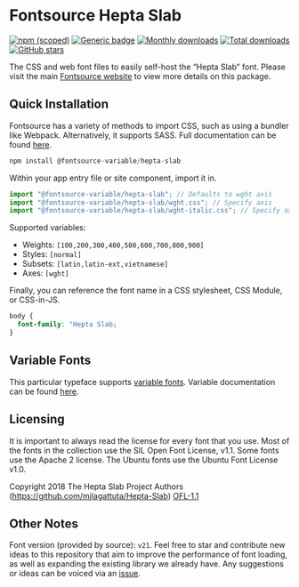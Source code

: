 # Fontsource Hepta Slab

[![npm (scoped)](https://img.shields.io/npm/v/@fontsource/hepta-slab?color=brightgreen)](https://www.npmjs.com/package/@fontsource/hepta-slab) [![Generic badge](https://img.shields.io/badge/fontsource-passing-brightgreen)](https://github.com/fontsource/fontsource) [![Monthly downloads](https://badgen.net/npm/dm/@fontsource/hepta-slab)](https://github.com/fontsource/fontsource) [![Total downloads](https://badgen.net/npm/dt/@fontsource/hepta-slab)](https://github.com/fontsource/fontsource) [![GitHub stars](https://img.shields.io/github/stars/fontsource/fontsource.svg?style=social&label=Star)](https://github.com/fontsource/fontsource/stargazers)

The CSS and web font files to easily self-host the “Hepta Slab” font. Please visit the main [Fontsource website](https://fontsource.org/fonts/hepta-slab) to view more details on this package.

## Quick Installation

Fontsource has a variety of methods to import CSS, such as using a bundler like Webpack. Alternatively, it supports SASS. Full documentation can be found [here](https://fontsource.org/docs/introduction).

```javascript
npm install @fontsource-variable/hepta-slab
```

Within your app entry file or site component, import it in.

```javascript
import "@fontsource-variable/hepta-slab"; // Defaults to wght axis
import "@fontsource-variable/hepta-slab/wght.css"; // Specify axis
import "@fontsource-variable/hepta-slab/wght-italic.css"; // Specify axis and style

```

Supported variables:
- Weights: `[100,200,300,400,500,600,700,800,900]`
- Styles: `[normal]`
- Subsets: `[latin,latin-ext,vietnamese]`
- Axes: `[wght]`

Finally, you can reference the font name in a CSS stylesheet, CSS Module, or CSS-in-JS.

```css
body {
  font-family: "Hepta Slab;
}
```

## Variable Fonts

This particular typeface supports [variable fonts](https://developer.mozilla.org/en-US/docs/Web/CSS/CSS_Fonts/Variable_Fonts_Guide).
Variable documentation can be found [here](https://fontsource.org/docs/variable-fonts).

## Licensing
It is important to always read the license for every font that you use.
Most of the fonts in the collection use the SIL Open Font License, v1.1. Some fonts use the Apache 2 license. The Ubuntu fonts use the Ubuntu Font License v1.0.

Copyright 2018 The Hepta Slab Project Authors (https://github.com/mjlagattuta/Hepta-Slab)
[OFL-1.1](http://scripts.sil.org/OFL)

## Other Notes
Font version (provided by source): `v21`.
Feel free to star and contribute new ideas to this repository that aim to improve the performance of font loading, as well as expanding the existing library we already have. Any suggestions or ideas can be voiced via an [issue](https://github.com/fontsource/fontsource/issues).